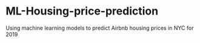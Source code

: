# ML-Housing-price-prediction
Using machine learning models to predict Airbnb housing prices in NYC for 2019
